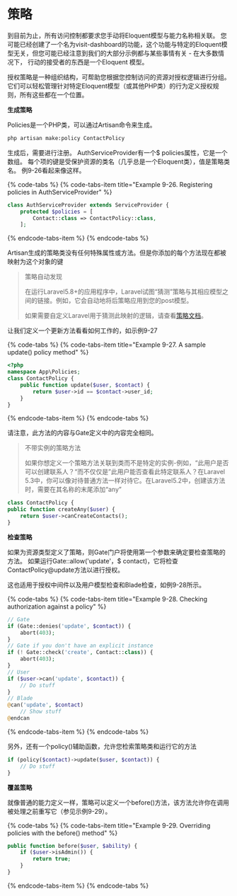 # 策略

到目前为止，所有访问控制都要求您手动将Eloquent模型与能力名称相关联。 您可能已经创建了一个名为visit-dashboard的功能，这个功能与特定的Eloquent模型无关，但您可能已经注意到我们的大部分示例都与某些事情有关 - 在大多数情况下， 行动的接受者的东西是一个Eloquent 模型。

授权策略是一种组织结构，可帮助您根据您控制访问的资源对授权逻辑进行分组。 它们可以轻松管理针对特定Eloquent模型（或其他PHP类）的行为定义授权规则，所有这些都在一个位置。

**生成策略**

Policies是一个PHP类，可以通过Artisan命令来生成。

```bash
php artisan make:policy ContactPolicy
```

生成后，需要进行注册。 AuthServiceProvider有一个$ policies属性，它是一个数组。 每个项的键是受保护资源的类名（几乎总是一个Eloquent类），值是策略类名。 例9-26看起来像这样。

{% code-tabs %}
{% code-tabs-item title="Example 9-26. Registering policies in AuthServiceProvider" %}
```php
class AuthServiceProvider extends ServiceProvider {
    protected $policies = [
        Contact::class => ContactPolicy::class,
    ];
```
{% endcode-tabs-item %}
{% endcode-tabs %}

Artisan生成的策略类没有任何特殊属性或方法。但是你添加的每个方法现在都被映射为这个对象的键

> 策略自动发现
>
> 在运行Laravel5.8+的应用程序中，Laravel试图“猜测”策略与其相应模型之间的链接。例如，它会自动地将后策略应用到您的post模型。
>
> 如果需要自定义Laravel用于猜测此映射的逻辑，请查看[策略文档](https://laravel.com/docs/5.8/authorization#creating-policies)。

让我们定义一个更新方法看看如何工作的，如示例9-27

{% code-tabs %}
{% code-tabs-item title="Example 9-27. A sample update\(\) policy method" %}
```php
<?php
namespace App\Policies;
class ContactPolicy {
    public function update($user, $contact) {
        return $user->id == $contact->user_id; 
    }
}
```
{% endcode-tabs-item %}
{% endcode-tabs %}

请注意，此方法的内容与Gate定义中的内容完全相同。

> 不带实例的策略方法
>
> 如果你想定义一个策略方法关联到类而不是特定的实例-例如，“此用户是否可以创建联系人？“而不仅仅是”此用户能否查看此特定联系人？在Laravel 5.3中，你可以像对待普通方法一样对待它。在Laravel5.2中，创建该方法时，需要在其名称的末尾添加“any”

```php
class ContactPolicy {
public function createAny($user) {
    return $user->canCreateContacts(); 
}
```

**检查策略**

如果为资源类型定义了策略，则Gate门户将使用第一个参数来确定要检查策略的方法。 如果运行Gate::allow\('update'，$ contact\)，它将检查ContactPolicy@update方法以进行授权。

这也适用于授权中间件以及用户模型检查和Blade检查，如例9-28所示。

{% code-tabs %}
{% code-tabs-item title="Example 9-28. Checking authorization against a policy" %}
```php
// Gate
if (Gate::denies('update', $contact)) { 
    abort(403);
}
// Gate if you don't have an explicit instance
if (! Gate::check('create', Contact::class)) { 
    abort(403);
}
// User
if ($user->can('update', $contact)) { 
    // Do stuff
}
// Blade
@can('update', $contact) 
    // Show stuff
@endcan
```
{% endcode-tabs-item %}
{% endcode-tabs %}

另外，还有一个policy\(\)辅助函数，允许您检索策略类和运行它的方法

```php
if (policy($contact)->update($user, $contact)) { 
    // Do stuff
}
```

**覆盖策略**

就像普通的能力定义一样，策略可以定义一个before\(\)方法，该方法允许你在调用被处理之前重写它（参见示例9-29）。

{% code-tabs %}
{% code-tabs-item title="Example 9-29. Overriding policies with the before\(\) method" %}
```php
public function before($user, $ability) {
    if ($user->isAdmin()) { 
        return true;
    } 
}
```
{% endcode-tabs-item %}
{% endcode-tabs %}

